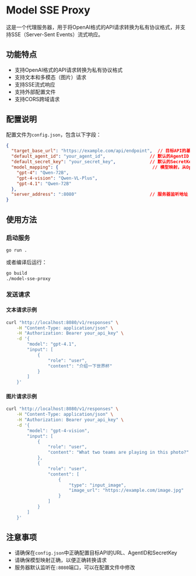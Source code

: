 # Model SSE Proxy

这是一个代理服务器，用于将OpenAI格式的API请求转换为私有协议格式，并支持SSE（Server-Sent Events）流式响应。

## 功能特点

- 支持OpenAI格式的API请求转换为私有协议格式
- 支持文本和多模态（图片）请求
- 支持SSE流式响应
- 支持外部配置文件
- 支持CORS跨域请求

## 配置说明

配置文件为`config.json`，包含以下字段：

```json
{
  "target_base_url": "https://example.com/api/endpoint",  // 目标API的基础URL
  "default_agent_id": "your_agent_id",                 // 默认的AgentID
  "default_secret_key": "your_secret_key",             // 默认的SecretKey
  "model_mapping": {                                    // 模型映射，从OpenAI模型名称映射到目标服务的模型名称
    "gpt-4": "Qwen-72B",
    "gpt-4-vision": "Qwen-VL-Plus",
    "gpt-4.1": "Qwen-72B"
  },
  "server_address": ":8080"                            // 服务器监听地址
}
```

## 使用方法

### 启动服务

```bash
go run .
```

或者编译后运行：

```bash
go build
./model-sse-proxy
```

### 发送请求

#### 文本请求示例

```bash
curl "http://localhost:8080/v1/responses" \
    -H "Content-Type: application/json" \
    -H "Authorization: Bearer your_api_key" \
    -d '{ 
        "model": "gpt-4.1", 
        "input": [ 
            { 
                "role": "user", 
                "content": "介绍一下世界杯" 
            } 
        ] 
    }'
```

#### 图片请求示例

```bash
curl "http://localhost:8080/v1/responses" \
    -H "Content-Type: application/json" \
    -H "Authorization: Bearer your_api_key" \
    -d '{ 
        "model": "gpt-4-vision", 
        "input": [ 
            { 
                "role": "user", 
                "content": "What two teams are playing in this photo?" 
            }, 
            { 
                "role": "user", 
                "content": [ 
                    { 
                        "type": "input_image", 
                        "image_url": "https://example.com/image.jpg" 
                    } 
                ] 
            } 
        ] 
    }'
```

## 注意事项

- 请确保在`config.json`中正确配置目标API的URL、AgentID和SecretKey
- 请确保模型映射正确，以便正确转换请求
- 服务器默认监听在`:8080`端口，可以在配置文件中修改